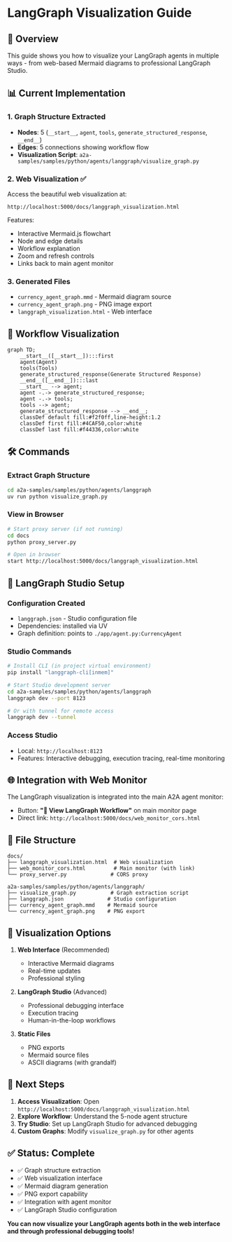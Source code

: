 # LangGraph Visualization Guide

## 🎯 Overview
This guide shows you how to visualize your LangGraph agents in multiple ways - from web-based Mermaid diagrams to professional LangGraph Studio.

## 📊 Current Implementation

### 1. **Graph Structure Extracted**
- **Nodes**: 5 (`__start__`, `agent`, `tools`, `generate_structured_response`, `__end__`)
- **Edges**: 5 connections showing workflow flow
- **Visualization Script**: `a2a-samples/samples/python/agents/langgraph/visualize_graph.py`

### 2. **Web Visualization** ✅
Access the beautiful web visualization at:
```
http://localhost:5000/docs/langgraph_visualization.html
```

Features:
- Interactive Mermaid.js flowchart
- Node and edge details
- Workflow explanation
- Zoom and refresh controls
- Links back to main agent monitor

### 3. **Generated Files**
- `currency_agent_graph.mmd` - Mermaid diagram source
- `currency_agent_graph.png` - PNG image export
- `langgraph_visualization.html` - Web interface

## 🔄 Workflow Visualization

```mermaid
graph TD;
    __start__([__start__]):::first
    agent(Agent)
    tools(Tools)
    generate_structured_response(Generate Structured Response)
    __end__([__end__]):::last
    __start__ --> agent;
    agent -.-> generate_structured_response;
    agent -.-> tools;
    tools --> agent;
    generate_structured_response --> __end__;
    classDef default fill:#f2f0ff,line-height:1.2
    classDef first fill:#4CAF50,color:white
    classDef last fill:#f44336,color:white
```

## 🛠️ Commands

### Extract Graph Structure
```bash
cd a2a-samples/samples/python/agents/langgraph
uv run python visualize_graph.py
```

### View in Browser
```bash
# Start proxy server (if not running)
cd docs
python proxy_server.py

# Open in browser
start http://localhost:5000/docs/langgraph_visualization.html
```

## 🏢 LangGraph Studio Setup

### Configuration Created
- `langgraph.json` - Studio configuration file
- Dependencies: installed via UV
- Graph definition: points to `./app/agent.py:CurrencyAgent`

### Studio Commands
```bash
# Install CLI (in project virtual environment)
pip install "langgraph-cli[inmem]"

# Start Studio development server
cd a2a-samples/samples/python/agents/langgraph
langgraph dev --port 8123

# Or with tunnel for remote access
langgraph dev --tunnel
```

### Access Studio
- Local: `http://localhost:8123`
- Features: Interactive debugging, execution tracing, real-time monitoring

## 🌐 Integration with Web Monitor

The LangGraph visualization is integrated into the main A2A agent monitor:
- Button: **"🔄 View LangGraph Workflow"** on main monitor page
- Direct link: `http://localhost:5000/docs/web_monitor_cors.html`

## 📁 File Structure
```
docs/
├── langgraph_visualization.html  # Web visualization
├── web_monitor_cors.html         # Main monitor (with link)
└── proxy_server.py              # CORS proxy

a2a-samples/samples/python/agents/langgraph/
├── visualize_graph.py           # Graph extraction script
├── langgraph.json              # Studio configuration
├── currency_agent_graph.mmd    # Mermaid source
└── currency_agent_graph.png    # PNG export
```

## 🎨 Visualization Options

1. **Web Interface** (Recommended)
   - Interactive Mermaid diagrams
   - Real-time updates
   - Professional styling

2. **LangGraph Studio** (Advanced)
   - Professional debugging interface
   - Execution tracing
   - Human-in-the-loop workflows

3. **Static Files**
   - PNG exports
   - Mermaid source files
   - ASCII diagrams (with grandalf)

## 🚀 Next Steps

1. **Access Visualization**: Open `http://localhost:5000/docs/langgraph_visualization.html`
2. **Explore Workflow**: Understand the 5-node agent structure
3. **Try Studio**: Set up LangGraph Studio for advanced debugging
4. **Custom Graphs**: Modify `visualize_graph.py` for other agents

## ✅ Status: Complete
- ✅ Graph structure extraction
- ✅ Web visualization interface
- ✅ Mermaid diagram generation
- ✅ PNG export capability
- ✅ Integration with agent monitor
- ✅ LangGraph Studio configuration

**You can now visualize your LangGraph agents both in the web interface and through professional debugging tools!**